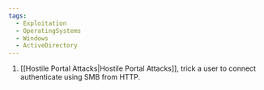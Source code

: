 ```yaml
---
tags:
  - Exploitation
  - OperatingSystems
  - Windows
  - ActiveDirectory
---
```


1. [[Hostile Portal Attacks|Hostile Portal Attacks]], trick a user to connect authenticate using SMB from HTTP. 

